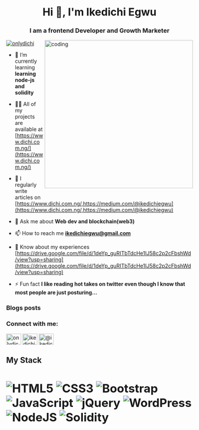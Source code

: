 
<h1 align="center">Hi 👋, I'm Ikedichi Egwu</h1>
<h3 align="center">I am a frontend Developer and Growth Marketer</h3>
<img align="right" alt="coding" width="400" src="https://encrypted-tbn0.gstatic.com/images?q=tbn:ANd9GcTJsKZVppBhshJBN6_RHp9luylwz4eQO4I8Tg&usqp=CAU">

<p align="left"> <a href="https://twitter.com/onlydichi" target="blank"><img src="https://img.shields.io/twitter/follow/onlydichi?logo=twitter&style=for-the-badge" alt="onlydichi" /></a> </p>

- 🌱 I’m currently learning **learning node-js and solidity**

- 👨‍💻 All of my projects are available at [https://www.dichi.com.ng/](https://www.dichi.com.ng/)

- 📝 I regularly write articles on [https://www.dichi.com.ng/,https://medium.com/@ikedichiegwu](https://www.dichi.com.ng/,https://medium.com/@ikedichiegwu)

- 💬 Ask me about **Web dev and blockchain(web3)**

- 📫 How to reach me **ikedichiegwu@gmail.com**

- 📄 Know about my experiences [https://drive.google.com/file/d/1deYp_guRITbTdcHe1IJ58c2p2cFbshWd/view?usp=sharing](https://drive.google.com/file/d/1deYp_guRITbTdcHe1IJ58c2p2cFbshWd/view?usp=sharing)

- ⚡ Fun fact **I like reading hot takes on twitter even though I know that most people are just posturing...**

### Blogs posts
<!-- BLOG-POST-LIST:START -->
<!-- BLOG-POST-LIST:END -->

<h3 align="left">Connect with me:</h3>
<p align="left">
<a href="https://twitter.com/onlydichi" target="blank"><img align="center" src="https://raw.githubusercontent.com/rahuldkjain/github-profile-readme-generator/master/src/images/icons/Social/twitter.svg" alt="onlydichi" height="30" width="40" /></a>
<a href="https://linkedin.com/in/ikedichiegwu" target="blank"><img align="center" src="https://raw.githubusercontent.com/rahuldkjain/github-profile-readme-generator/master/src/images/icons/Social/linked-in-alt.svg" alt="ikedichiegwu" height="30" width="40" /></a>
<a href="https://medium.com/@ikedichiegwu" target="blank"><img align="center" src="https://raw.githubusercontent.com/rahuldkjain/github-profile-readme-generator/master/src/images/icons/Social/medium.svg" alt="@ikedichiegwu" height="30" width="40" /></a>
</p>


<h2><span>My Stack<span><h2/>
  
![HTML5](https://img.shields.io/badge/html5-%23E34F26.svg?style=for-the-badge&logo=html5&logoColor=white) ![CSS3](https://img.shields.io/badge/css3-%231572B6.svg?style=for-the-badge&logo=css3&logoColor=white) ![Bootstrap](https://img.shields.io/badge/bootstrap-%23563D7C.svg?style=for-the-badge&logo=bootstrap&logoColor=white) ![JavaScript](https://img.shields.io/badge/javascript-%23323330.svg?style=for-the-badge&logo=javascript&logoColor=%23F7DF1E) ![jQuery](https://img.shields.io/badge/jquery-%230769AD.svg?style=for-the-badge&logo=jquery&logoColor=white) ![WordPress](https://img.shields.io/badge/WordPress-%23117AC9.svg?style=for-the-badge&logo=WordPress&logoColor=white)  ![NodeJS](https://img.shields.io/badge/node.js-6DA55F?style=for-the-badge&logo=node.js&logoColor=white) ![Solidity](https://img.shields.io/badge/Solidity-%23363636.svg?style=for-the-badge&logo=solidity&logoColor=white)
